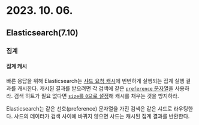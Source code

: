 # 2023. 10. 06.

## Elasticsearch(7.10)

### 집계

#### 집계 캐시

빠른 응답을 위해 Elasticsearch는 [샤드 요청 캐시][shard-request-cache]에 빈번하게 실행되는 집계 실행 결과를 캐시한다. 캐시된 결과를 받으려면 각 검색에 같은 [`preference` 문자열][shard-node-preference]을 사용하라. 검색 히트가 필요 없다면 [`size`를 `0`으로 설정][return-only-agg-result]해 캐시를 채우는 것을 방지하라.

Elasticsearch는 같은 선호(preference) 문자열을 가진 검색은 같은 샤드로 라우팅한다. 샤드의 데이터가 검색 사이에 바뀌지 않으면 샤드는 캐시된 집계 결과를 반환한다.



[shard-request-cache]: https://www.elastic.co/guide/en/elasticsearch/reference/7.10/shard-request-cache.html
[shard-node-preference]: https://www.elastic.co/guide/en/elasticsearch/reference/7.10/search-shard-routing.html#shard-and-node-preference
[return-only-agg-result]: https://www.elastic.co/guide/en/elasticsearch/reference/7.10/search-aggregations.html#return-only-agg-results